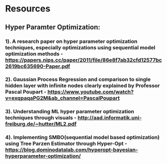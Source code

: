 # Resources

## Hyper Paramter Optimization:
### 1). A research paper on hyper parameter optimization techniques, especially optimizations using sequential model optimization methods - https://papers.nips.cc/paper/2011/file/86e8f7ab32cfd12577bc2619bc635690-Paper.pdf
### 2). Gaussian Process Regression and comparison to single hidden layer with infinite nodes clearly explained by Professor Pascal Poupart - https://www.youtube.com/watch?v=exqpaqaPG2M&ab_channel=PascalPoupart
### 3). Understanding ML hyper parameter optimization techniques through visuals - http://aad.informatik.uni-freiburg.de/~hutter/ML2.pdf
### 4). Implementing SMBO(sequential model based optimization) using Tree Parzen Estimator through Hyper-Opt - https://blog.dominodatalab.com/hyperopt-bayesian-hyperparameter-optimization/
